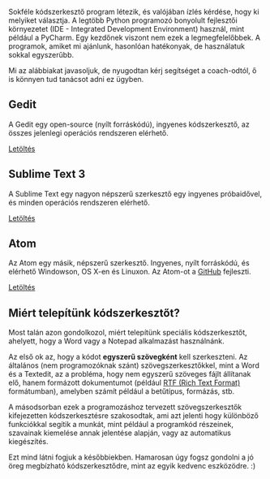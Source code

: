 Sokféle kódszerkesztő program létezik, és valójában ízlés kérdése, hogy ki melyiket választja. A legtöbb Python programozó bonyolult fejlesztői környezetet (IDE - Integrated Development Environment) használ, mint például a PyCharm. Egy kezdőnek viszont nem ezek a legmegfelelőbbek. A programok, amiket mi ajánlunk, hasonlóan hatékonyak, de használatuk sokkal egyszerűbb.

Mi az alábbiakat javasoljuk, de nyugodtan kérj segítséget a coach-odtól, ő is könnyen tud tanácsot adni ez ügyben.

## Gedit

A Gedit egy open-source (nyílt forráskódú), ingyenes kódszerkesztő, az összes jelenlegi operációs rendszeren elérhető.

[Letöltés](https://wiki.gnome.org/Apps/Gedit#Download)

## Sublime Text 3

A Sublime Text egy nagyon népszerű szerkesztő egy ingyenes próbaidővel, és minden operációs rendszeren elérhető.

[Letöltés](https://www.sublimetext.com/3)

## Atom

Az Atom egy másik, népszerű szerkesztő. Ingyenes, nyílt forráskódú, és elérhető Windowson, OS X-en és Linuxon. Az Atom-ot a [GitHub](https://github.com/) fejleszti.

[Letöltés](https://atom.io/)

## Miért telepítünk kódszerkesztőt?

Most talán azon gondolkozol, miért telepítünk speciális kódszerkesztőt, ahelyett, hogy a Word vagy a Notepad alkalmazást használnánk.

Az első ok az, hogy a kódot **egyszerű szövegként** kell szerkeszteni. Az általános (nem programozóknak szánt) szövegszerkesztőkkel, mint a Word és a Textedit, az a probléma, hogy nem egyszerű szöveges fájlt állítanak elő, hanem formázott dokumentumot (például [RTF (Rich Text Format)](https://en.wikipedia.org/wiki/Rich_Text_Format) formátumban), amelyben számít például a betűtípus, formázás, stb.

A másodsorban ezek a programozáshoz tervezett szövegszerkesztők kifejezetten kódszerkesztésre szakosodtak, ami azt jelenti hogy különböző funkciókkal segítik a munkát, mint például a programkód részeinek, szavainak kiemelése annak jelentése alapján, vagy az automatikus kiegészítés.

Ezt mind látni fogjuk a későbbiekben. Hamarosan úgy fogsz gondolni a jó öreg megbízható kódszerkesztődre, mint az egyik kedvenc eszközödre. :)